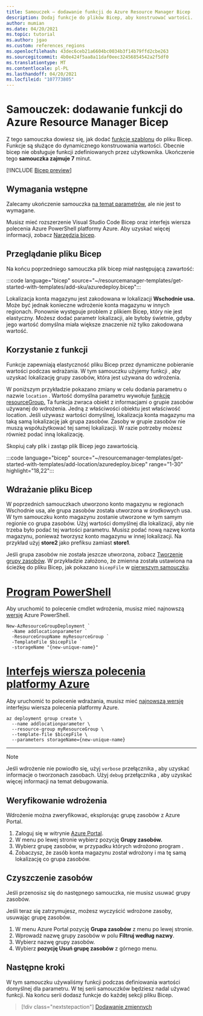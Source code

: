 ```yaml
---
title: Samouczek — dodawanie funkcji do Azure Resource Manager Bicep
description: Dodaj funkcje do plików Bicep, aby konstruować wartości.
author: mumian
ms.date: 04/20/2021
ms.topic: tutorial
ms.author: jgao
ms.custom: references_regions
ms.openlocfilehash: 43dec6ceb21a6604bc0034b3f14b79ffd2cbe263
ms.sourcegitcommit: 4b0e424f5aa8a11daf0eec32456854542a2f5df0
ms.translationtype: MT
ms.contentlocale: pl-PL
ms.lasthandoff: 04/20/2021
ms.locfileid: "107773805"
---
```

# <a name="tutorial-add-functions-to-azure-resource-manager-bicep-file"></a>Samouczek: dodawanie funkcji do Azure Resource Manager Bicep

Z tego samouczka dowiesz się, jak dodać [funkcje szablonu](template-functions.md) do pliku Bicep. Funkcje są służące do dynamicznego konstruowania wartości. Obecnie bicep nie obsługuje funkcji zdefiniowanych przez użytkownika. Ukończenie tego **samouczka zajmuje 7** minut.

[!INCLUDE [Bicep preview](../../../includes/resource-manager-bicep-preview.md)]

## <a name="prerequisites"></a>Wymagania wstępne

Zalecamy ukończenie samouczka [na temat parametrów](bicep-tutorial-add-parameters.md), ale nie jest to wymagane.

Musisz mieć rozszerzenie Visual Studio Code Bicep oraz interfejs wiersza polecenia Azure PowerShell platformy Azure. Aby uzyskać więcej informacji, zobacz [Narzędzia bicep](bicep-tutorial-create-first-bicep.md#get-tools).

## <a name="review-bicep-file"></a>Przeglądanie pliku Bicep

Na końcu poprzedniego samouczka plik bicep miał następującą zawartość:

:::code language="bicep" source="~/resourcemanager-templates/get-started-with-templates/add-sku/azuredeploy.bicep":::

Lokalizacja konta magazynu jest zakodowana w lokalizacji **Wschodnie usa.** Może być jednak konieczne wdrożenie konta magazynu w innych regionach. Ponownie występuje problem z plikiem Bicep, który nie jest elastyczny. Możesz dodać parametr lokalizacji, ale byłoby świetnie, gdyby jego wartość domyślna miała większe znaczenie niż tylko zakodowana wartość.

## <a name="use-function"></a>Korzystanie z funkcji

Funkcje zapewniają elastyczność pliku Bicep przez dynamiczne pobieranie wartości podczas wdrażania. W tym samouczku użyjemy funkcji , aby uzyskać lokalizację grupy zasobów, która jest używana do wdrożenia.

W poniższym przykładzie pokazano zmiany w celu dodania parametru o nazwie `location` . Wartość domyślna parametru wywołuje [funkcję resourceGroup.](template-functions-resource.md#resourcegroup) Ta funkcja zwraca obiekt z informacjami o grupie zasobów używanej do wdrożenia. Jedną z właściwości obiektu jest właściwość location. Jeśli używasz wartości domyślnej, lokalizacja konta magazynu ma taką samą lokalizację jak grupa zasobów. Zasoby w grupie zasobów nie muszą współużytkować tej samej lokalizacji. W razie potrzeby możesz również podać inną lokalizację.

Skopiuj cały plik i zastąp plik Bicep jego zawartością.

:::code language="bicep" source="~/resourcemanager-templates/get-started-with-templates/add-location/azuredeploy.bicep" range="1-30" highlight="18,22":::

## <a name="deploy-bicep-file"></a>Wdrażanie pliku Bicep

W poprzednich samouczkach utworzono konto magazynu w regionach Wschodnie usa, ale grupa zasobów została utworzona w środkowych usa. W tym samouczku konto magazynu zostanie utworzone w tym samym regionie co grupa zasobów. Użyj wartości domyślnej dla lokalizacji, aby nie trzeba było podać tej wartości parametru. Musisz podać nową nazwę konta magazynu, ponieważ tworzysz konto magazynu w innej lokalizacji. Na przykład użyj **store2** jako prefiksu zamiast **store1**.

Jeśli grupa zasobów nie została jeszcze utworzona, zobacz [Tworzenie grupy zasobów](bicep-tutorial-create-first-bicep.md#create-resource-group). W przykładzie założono, że zmienna została ustawiona na ścieżkę do pliku Bicep, jak pokazano `bicepFile` w [pierwszym samouczku](bicep-tutorial-create-first-bicep.md#deploy-bicep-file).

# <a name="powershell"></a>[Program PowerShell](#tab/azure-powershell)

Aby uruchomić to polecenie cmdlet wdrożenia, musisz mieć najnowszą [wersję](/powershell/azure/install-az-ps) Azure PowerShell.

```azurepowershell
New-AzResourceGroupDeployment `
  -Name addlocationparameter `
  -ResourceGroupName myResourceGroup `
  -TemplateFile $bicepFile `
  -storageName "{new-unique-name}"
```

# <a name="azure-cli"></a>[Interfejs wiersza polecenia platformy Azure](#tab/azure-cli)

Aby uruchomić to polecenie wdrażania, musisz mieć [najnowszą wersję](/cli/azure/install-azure-cli) interfejsu wiersza polecenia platformy Azure.

```azurecli
az deployment group create \
  --name addlocationparameter \
  --resource-group myResourceGroup \
  --template-file $bicepFile \
  --parameters storageName={new-unique-name}
```

---

> [!NOTE]
> Jeśli wdrożenie nie powiodło się, użyj `verbose` przełącznika , aby uzyskać informacje o tworzonach zasobach. Użyj `debug` przełącznika , aby uzyskać więcej informacji na temat debugowania.

## <a name="verify-deployment"></a>Weryfikowanie wdrożenia

Wdrożenie można zweryfikować, eksplorując grupę zasobów z Azure Portal.

1. Zaloguj się w witrynie [Azure Portal](https://portal.azure.com).
1. W menu po lewej stronie wybierz pozycję **Grupy zasobów.**
1. Wybierz grupę zasobów, w przypadku których wdrożono program .
1. Zobaczysz, że zasób konta magazynu został wdrożony i ma tę samą lokalizację co grupa zasobów.

## <a name="clean-up-resources"></a>Czyszczenie zasobów

Jeśli przenosisz się do następnego samouczka, nie musisz usuwać grupy zasobów.

Jeśli teraz się zatrzymujesz, możesz wyczyścić wdrożone zasoby, usuwając grupę zasobów.

1. W menu Azure Portal pozycję **Grupa zasobów** z menu po lewej stronie.
2. Wprowadź nazwę grupy zasobów w polu **Filtruj według nazwy**.
3. Wybierz nazwę grupy zasobów.
4. Wybierz **pozycję Usuń grupę zasobów** z górnego menu.

## <a name="next-steps"></a>Następne kroki

W tym samouczku używaliśmy funkcji podczas definiowania wartości domyślnej dla parametru. W tej serii samouczków będziesz nadal używać funkcji. Na końcu serii dodasz funkcje do każdej sekcji pliku Bicep.

> [!div class="nextstepaction"]
> [Dodawanie zmiennych](bicep-tutorial-add-variables.md)
